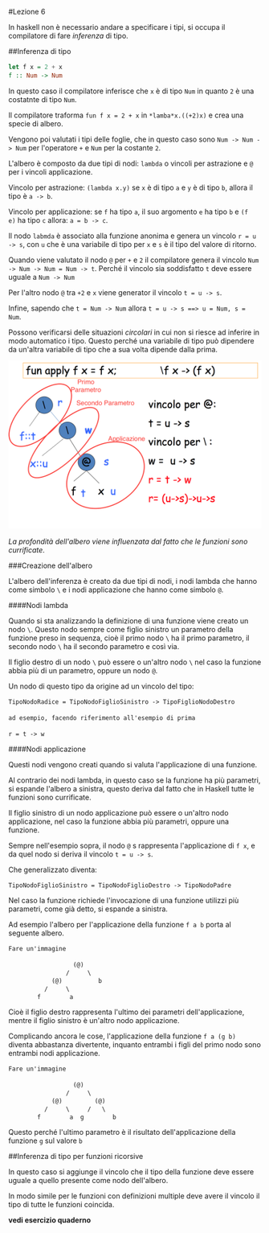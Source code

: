 #Lezione 6

In haskell non è necessario andare a specificare i tipi, si occupa il compilatore di fare *inferenza* di tipo.

##Inferenza di tipo

```haskell
let f x = 2 + x
f :: Num -> Num
```

In questo caso il compilatore inferisce che `x` è di tipo `Num` in quanto `2` è una costatnte di tipo `Num`.

Il compilatore traforma `fun f x = 2 + x` in `*lamba*x.((+2)x)` e crea una specie di albero.

Vengono poi valutati i tipi delle foglie, che in questo caso sono `Num -> Num -> Num` per l'operatore `+` e `Num` per la costante `2`.

L'albero è composto da due tipi di nodi: `lambda` o vincoli per astrazione e `@` per i vincoli applicazione.

Vincolo per astrazione: `(lambda x.y)` se `x` è di tipo `a` e `y` è di tipo `b`, allora il tipo è `a -> b`.

Vincolo per applicazione: se `f` ha tipo `a`, il suo argomento `e` ha tipo `b` e `(f e)` ha tipo `c` allora: `a = b -> c`.

Il nodo `labmda` è associato alla funzione anonima e genera un vincolo `r = u -> s`, con `u` che è una variabile di tipo per `x` e `s` è il tipo del valore di ritorno.

Quando viene valutato il nodo `@` per `+` e `2` il compilatore genera il vincolo `Num -> Num -> Num = Num -> t`. Perché il vincolo sia soddisfatto `t` deve essere uguale a `Num -> Num`

Per l'altro nodo `@` tra `+2` e `x` viene generator il vincolo `t = u -> s`.

Infine, sapendo che `t = Num -> Num` allora `t = u -> s ==> u = Num, s = Num`.

Possono verificarsi delle situazioni *circolari* in cui non si riesce ad inferire in modo automatico i tipo. Questo perché una variabile di tipo può dipendere da un'altra variabile di tipo che a sua volta dipende dalla prima.


![alt text](./immagini/L09-inferenza.png "Logo Title Text 1")


_La profondità dell'albero viene influenzata dal fatto che le funzioni sono currificate_.

###Creazione dell'albero

L'albero dell'inferenza è creato da due tipi di nodi, i nodi lambda che hanno come simbolo `\` e i nodi applicazione che hanno come simbolo `@`.

####Nodi lambda

Quando si sta analizzando la definizione di una funzione viene creato un nodo `\`.
Questo nodo sempre come figlio sinistro un parametro della funzione preso in sequenza, cioè il primo nodo `\` ha il primo parametro, il secondo nodo `\` ha il secondo parametro e così via.

Il figlio destro di un nodo `\` può essere o un'altro nodo `\` nel caso la funzione abbia più di un parametro, oppure un nodo `@`.

Un nodo di questo tipo da origine ad un vincolo del tipo:

```
TipoNodoRadice = TipoNodoFiglioSinistro -> TipoFiglioNodoDestro

ad esempio, facendo riferimento all'esempio di prima

r = t -> w
```

####Nodi applicazione

Questi nodi vengono creati quando si valuta l'applicazione di una funzione.

Al contrario dei nodi lambda, in questo caso se la funzione ha più parametri, si espande l'albero a sinistra, questo deriva dal fatto che in Haskell tutte le funzioni sono currificate.

Il figlio sinistro di un nodo applicazione può essere o un'altro nodo applicazione, nel caso la funzione abbia più parametri, oppure una funzione.

Sempre nell'esempio sopra, il nodo `@` s rappresenta l'applicazione di `f x`, e da quel nodo si deriva il vincolo `t = u -> s`.

Che generalizzato diventa:

```
TipoNodoFiglioSinistro = TipoNodoFiglioDestro -> TipoNodoPadre
```

Nel caso la funzione richiede l'invocazione di una funzione utilizzi più parametri, come già detto, si espande a sinistra.

Ad esempio l'albero per l'applicazione della funzione `f a b` porta al seguente albero.

```
Fare un'immagine

				  (@)
				/     \
			(@)			 b
		  /		\
		f		 a
```


Cioè il figlio destro rappresenta l'ultimo dei parametri dell'applicazione, mentre il figlio sinistro è un'altro nodo applicazione.

Complicando ancora le cose, l'applicazione della funzione `f a (g b)` diventa abbastanza divertente, inquanto entrambi i figli del primo nodo sono entrambi nodi applicazione.

```
Fare un'immagine

				  (@)
				/     \
			(@)			(@)
		  /		\	  /   \
		f		 a  g		 b
```

Questo perché l'ultimo parametro è il risultato dell'applicazione della funzione `g` sul valore `b`

##Inferenza di tipo per funzioni ricorsive

In questo caso si aggiunge il vincolo che il tipo della funzione deve essere uguale a quello presente come nodo dell'albero.

In modo simile per le funzioni con definizioni multiple deve avere il vincolo il tipo di tutte le funzioni coincida.

**vedi esercizio quaderno**





















